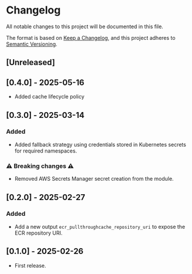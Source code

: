 # Changelog

All notable changes to this project will be documented in this file.

The format is based on [Keep a Changelog](https://keepachangelog.com/en/1.1.0/),
and this project adheres
to [Semantic Versioning](https://semver.org/spec/v2.0.0.html).

## [Unreleased]

## [0.4.0] - 2025-05-16

- Added cache lifecycle policy

## [0.3.0] - 2025-03-14

### Added

- Added fallback strategy using credentials stored in Kubernetes secrets for required namespaces.

### ⚠️ Breaking changes ⚠️

- Removed AWS Secrets Manager secret creation from the module.

## [0.2.0] - 2025-02-27

### Added

- Add a new output `ecr_pullthroughcache_repository_uri` to expose the ECR repository URI.

## [0.1.0] - 2025-02-26

- First release.
